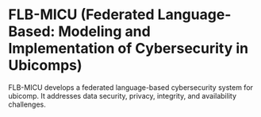 # FLB-MICU (Federated Language-Based: Modeling and Implementation of Cybersecurity in Ubicomps)
FLB-MICU develops a federated language-based cybersecurity system for ubicomp. It addresses data security, privacy, integrity, and availability challenges.
